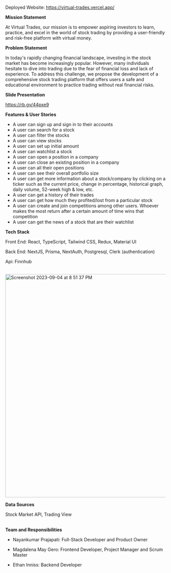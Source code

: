 Deployed Website: https://virtual-trades.vercel.app/

**Mission Statement**

At Virtual Trades, our mission is to empower aspiring investors to learn, practice, and excel in the world of stock trading by providing a user-friendly and risk-free platform with virtual money.

**Problem Statement**

In today's rapidly changing financial landscape, investing in the stock market has become increasingly popular. However, many individuals hesitate to dive into trading due to the fear of financial loss and lack of experience. To address this challenge, we propose the development of a comprehensive stock trading platform that offers users a safe and educational environment to practice trading without real financial risks.

**Slide Presentation**

https://rb.gy/44pxe9

**Features & User Stories**

- A user can sign up and sign in to their accounts
- A user can search for a stock
- A user can filter the stocks
- A user can view stocks
- A user can set up initial amount
- A user can watchlist a stock
- A user can open a position in a company
- A user can close an existing position in a company
- A user can all their open positions
- A user can see their overall portfolio size
- A user can get more information about a stock/company by clicking on a ticker such as the current price, change in percentage, historical graph, daily volume, 52-week high & low, etc.
- A user can get a history of their trades
- A user can get how much they profited/lost from a particular stock
- A user can create and join competitions among other users. Whoever makes the most return after a certain amount of time wins that competition
- A user can get the news of a stock that are their watchlist

**Tech Stack**

Front End: React, TypeScript, Tailwind CSS, Redux, Material UI

Back End: NextJS, Prisma, NextAuth, Postgresql, Clerk (authentication)

Api: Finnhub

<br>

<img width="700" alt="Screenshot 2023-09-04 at 8 51 37 PM" src="https://github.com/capstone-project-fullstack/VirtualTrades/assets/114107908/2dbf422d-b150-406c-8eec-db9ad1be665e">

<br>

**Data Sources**

Stock Market API, Trading View
<br></br>

**Team and Responsibilities**

- Nayankumar Prajapati: Full-Stack Developer and Product Owner

- Magdalena May Gero: Frontend Developer, Project Manager and Scrum Master
  
- Ethan Inniss: Backend Developer
